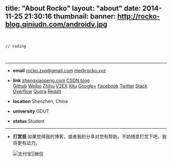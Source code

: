 title: "About Rocko"
layout: "about"
date: 2014-11-25 21:30:16
thumbnail: 
banner: http://rocko-blog.qiniudn.com/androidv.jpg
---
 
<br/>

``` wtf
// coding
```

<br/>

---------------------------


- <i class="fa fa-envelope"></i> **email** 
 [rocko.zxp@gmail.com](mailto:rocko.zxp@gmail.com)
 [me@rocko.xyz](mailto:me@rocko.xyz)   

- <i class="fa fa-link"></i>  **link** 
 [zhengxiaopeng.com](http://zhengxiaopeng.com) <i class="fa fa-times"></i>
 [CSDN blog](http://blog.csdn.net/bbld_)  
 [Github](https://github.com/zhengxiaopeng)
 [Weibo](http://weibo.com/678662430)
 [Zhihu](http://www.zhihu.com/people/rocko)
 [V2EX](http://v2ex.com/member/Rocko)
 [Xitu](https://xitu.io/466)
 [Google+](https://plus.google.com/101915236087672094434)
 [Facebook](https://www.facebook.com/zhengxiaopeng.china)
 [Twitter](https://twitter.com/rocko_zxp)
 [Stack Overflow](http://stackoverflow.com/users/4694825/rocko)
 [Quora](http://www.quora.com/Rocko-ZZ)
 [Reddit](https://www.reddit.com/user/RockoZZ/)


- <i class="fa fa-map-marker"></i> **location** 
 Shenzhen, China

- <i class="fa fa-graduation-cap"></i> **university** 
 GDUT

- <i class="fa fa-user"></i> **status** 
 Student

---------------------------
- <i class="fa fa-credit-card"></i> **打赏我**
	如果觉得我的博客，或者我的分享对您有帮助，不妨随意打赏下吧，我将更有动力。
	
	![支付宝||微信](http://rocko-blog.qiniudn.com/zhifubao_weixin.jpg?imageView2/2/w/800/h/400/q/100)
